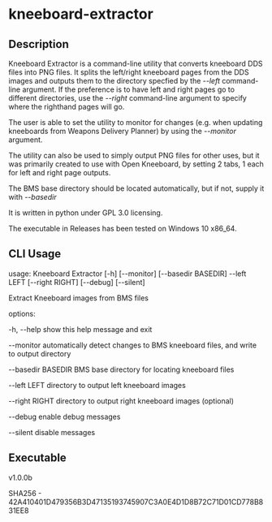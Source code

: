 # kneeboard-extractor

## Description

Kneeboard Extractor is a command-line utility that converts kneeboard DDS files into PNG files. It splits the left/right kneeboard pages from the DDS images and outputs them to the directory specfied by the *--left* command-line argument. If the preference is to have left and right pages go to different directories, use the *--right* command-line argument to specify where the righthand pages will go.

The user is able to set the utility to monitor for changes (e.g. when updating kneeboards from Weapons Delivery Planner) by using the *--monitor* argument.

The utility can also be used to simply output PNG files for other uses, but it was primarily created to use with Open Kneeboard, by setting 2 tabs, 1 each for left and right page outputs.

The BMS base directory should be located automatically, but if not, supply it with *--basedir*

It is written in python under GPL 3.0 licensing.

The executable in Releases has been tested on Windows 10 x86_64.


## CLI Usage

usage: Kneeboard Extractor [-h] [--monitor] [--basedir BASEDIR] --left LEFT
                           [--right RIGHT] [--debug] [--silent]

Extract Kneeboard images from BMS files

options:

  -h, --help         show this help message and exit

  --monitor          automatically detect changes to BMS kneeboard files, and
                     write to output directory

  --basedir BASEDIR  BMS base directory for locating kneeboard files

  --left LEFT        directory to output left kneeboard images

  --right RIGHT      directory to output right kneeboard images (optional)

  --debug            enable debug messages

  --silent           disable messages

## Executable

v1.0.0b

SHA256 - 42A410401D479356B3D47135193745907C3A0E4D1D8B72C71D01CD778B831EE8
